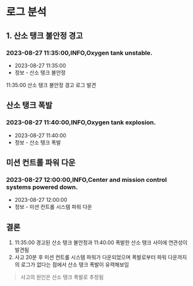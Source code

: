 # 로그 분석

## 1. 산소 탱크 불안정 경고

### 2023-08-27 11:35:00,INFO,Oxygen tank unstable.

- 2023-08-27 11:35:00
- 정보 - 산소 탱크 불안정

11:35:00 산소 탱크 불안정 경고 로그 발견

## 산소 탱크 폭발

### 2023-08-27 11:40:00,INFO,Oxygen tank explosion.

- 2023-08-27 11:40:00
- 정보 - 산소 탱크 폭발

## 미션 컨트롤 파워 다운

### 2023-08-27 12:00:00,INFO,Center and mission control systems powered down.

- 2023-08-27 12:00:00
- 정보 - 미션 컨트롤 시스템 파워 다운

## 결론

1. 11:35:00 경고된 산소 탱크 불안정과 11:40:00 폭발한 산소 탱크 사이에 연관성이 발견됨
2. 사고 20분 후 미션 컨트롤 시스템 파워가 다운되었으며 폭발로부터 파워 다운까지의 로그가 없다는 점에서 산소 탱크 폭발이 유력해보임

> 사고의 원인은 산소 탱크 폭발로 추정됨
